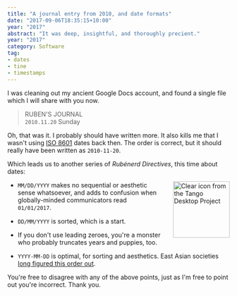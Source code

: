 ```yaml
---
title: "A journal entry from 2010, and date formats"
date: "2017-09-06T18:35:15+10:00"
year: "2017"
abstract: "It was deep, insightful, and thoroughly precient."
year: "2017"
category: Software
tag:
- dates
- tine
- timestamps
---
```

I was cleaning out my ancient Google Docs account, and found a single file which I will share with you now.

> RUBEN'S JOURNAL  
> `2010.11.20` Sunday

Oh, that was it. I probably should have written more. It also kills me that I wasn't using [ISO 8601] dates back then. The order is correct, but it should really have been written as `2010-11-20`.

Which leads us to another series of *Rubénerd Directives*, this time about dates:

<p><img src="https://rubenerd.com/files/stock/tango-x-office-calendar.svg" alt="Clear icon from the Tango Desktop Project" style="width:128px; height:128px; float:right; margin:0 0 2em 2em" /></p>

* `MM/DD/YYYY` makes no sequential or aesthetic sense whatsoever, and adds to confusion when globally-minded communicators read `01/01/2017`.

* `DD/MM/YYYY` is sorted, which is a start.

* If you don't use leading zeroes, you're a monster who probably truncates years and puppies, too.

* `YYYY-MM-DD` is optimal, for sorting and aesthetics. East Asian societies [long figured this order out].

You're free to disagree with any of the above points, just as I'm free to point out you're incorrect. Thank you.

[ISO 8601]: https://www.iso.org/iso-8601-date-and-time-format.html
[long figured this order out]: https://en.wikipedia.org/wiki/Date_and_time_notation_in_Japan

